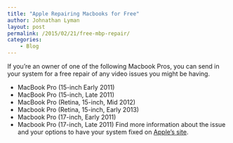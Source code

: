 ```yaml
---
title: "Apple Repairing Macbooks for Free"
author: Johnathan Lyman
layout: post
permalink: /2015/02/21/free-mbp-repair/
categories:
    - Blog
---
```


If you’re an owner of one of the following Macbook Pros, you can send in your system for a free repair of any video issues you might be having.

- MacBook Pro (15-inch Early 2011)
- MacBook Pro (15-inch, Late 2011)
- MacBook Pro (Retina, 15-inch, Mid 2012)
- Macbook Pro (Retina, 15-inch, Early 2013)
- Macbook Pro (17-inch, Early 2011)
- Macbook Pro (17-inch, Late 2011)
Find more information about the issue and your options to have your system fixed on [Apple’s site](http://www.apple.com/support/macbookpro-videoissues/).

